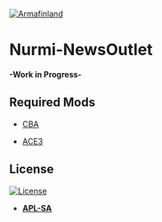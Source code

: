 <a href="https://armafinland.fi/"><img src="https://armafinland.fi/logot/armafin-logo-200px.png" title="Armafinland" alt="Armafinland"></a>

# Nurmi-NewsOutlet

**-Work in Progress-**

## Required Mods

- [CBA](https://github.com/CBATeam/CBA_A3)

- [ACE3](https://github.com/acemod/ACE3)

## License

[![License](https://www.bohemia.net/assets/img/licenses/APL-SA.png)](https://www.bohemia.net/community/licenses/arma-public-license-share-alike)

- **[APL-SA](https://www.bohemia.net/community/licenses/arma-public-license-share-alike)**
